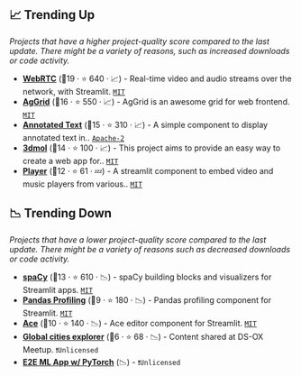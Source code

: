 ## 📈 Trending Up

_Projects that have a higher project-quality score compared to the last update. There might be a variety of reasons, such as increased downloads or code activity._

- <b><a href="https://streamlit-webrtc-example.herokuapp.com/">WebRTC</a></b> (🥇19 ·  ⭐ 640 · 📈) - Real-time video and audio streams over the network, with Streamlit. <code><a href="http://bit.ly/34MBwT8">MIT</a></code>
- <b><a href="https://share.streamlit.io/pablocfonseca/streamlit-aggrid/main/example.py">AgGrid</a></b> (🥇16 ·  ⭐ 550 · 📈) - AgGrid is an awesome grid for web frontend. <code><a href="http://bit.ly/34MBwT8">MIT</a></code>
- <b><a href="https://github.com/tvst/st-annotated-text">Annotated Text</a></b> (🥈15 ·  ⭐ 310 · 📈) - A simple component to display annotated text in.. <code><a href="http://bit.ly/3nYMfla">Apache-2</a></code>
- <b><a href="https://github.com/napoles-uach/streamlit_3dmol">3dmol</a></b> (🥈14 ·  ⭐ 100 · 📈) - This project aims to provide an easy way to create a web app for.. <code><a href="http://bit.ly/34MBwT8">MIT</a></code>
- <b><a href="https://share.streamlit.io/okld/streamlit-player-demo/main/app.py">Player</a></b> (🥉12 ·  ⭐ 61 · 💤) - A streamlit component to embed video and music players from various.. <code><a href="http://bit.ly/34MBwT8">MIT</a></code>

## 📉 Trending Down

_Projects that have a lower project-quality score compared to the last update. There might be a variety of reasons such as decreased downloads or code activity._

- <b><a href="https://share.streamlit.io/ines/spacy-streamlit-demo/master/app.py">spaCy</a></b> (🥉13 ·  ⭐ 610 · 📉) - spaCy building blocks and visualizers for Streamlit apps. <code><a href="http://bit.ly/34MBwT8">MIT</a></code>
- <b><a href="https://github.com/okld/streamlit-pandas-profiling">Pandas Profiling</a></b> (🥉9 ·  ⭐ 180 · 📉) - Pandas profiling component for Streamlit. <code><a href="http://bit.ly/34MBwT8">MIT</a></code>
- <b><a href="https://share.streamlit.io/okld/streamlit-ace/demo/">Ace</a></b> (🥉10 ·  ⭐ 140 · 📉) - Ace editor component for Streamlit. <code><a href="http://bit.ly/34MBwT8">MIT</a></code>
- <b><a href="https://github.com/asehmi/Data-Science-Meetup-Oxford/tree/master/GlobalCities">Global cities explorer</a></b> (🥉6 ·  ⭐ 68 · 📉) - Content shared at DS-OX Meetup. <code>❗Unlicensed</code>
- <b><a href="https://github.com/madewithml/e2e-ml-app-pytorch">E2E ML App w/ PyTorch</a></b> (📉) -  <code>❗Unlicensed</code>

